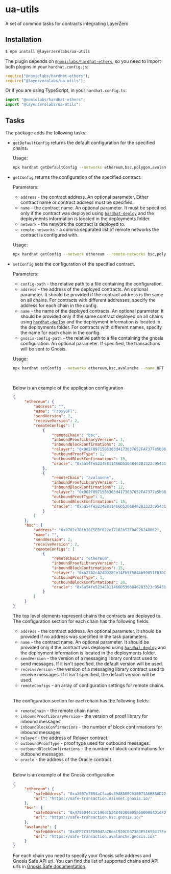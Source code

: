 # ua-utils

A set of common tasks for contracts integrating LayerZero

## Installation

```sh
$ npm install @layerzerolabs/ua-utils
```
The plugin depends on [`@nomiclabs/hardhat-ethers`](https://www.npmjs.com/package/@nomiclabs/hardhat-ethers), so you need to import both plugins in your `hardhat.config.js`:

```js
require("@nomiclabs/hardhat-ethers");
require("@layerzerolabs/ua-utils");
```

Or if you are using TypeScript, in your `hardhat.config.ts`:

```ts
import "@nomiclabs/hardhat-ethers";
import "@layerzerolabs/ua-utils";
```
## Tasks

The package adds the following tasks:

 - `getDefaultConfig` returns the default configuration for the specified chains.

    Usage:

    ```sh
    npx hardhat getDefaultConfig --networks ethereum,bsc,polygon,avalanche
    ```
 - `getConfig` returns the configuration of the specified contract.

    Parameters:
    - `address` - the contract address. An optional parameter. Either contract name or contract address must be specified.
    - `name` - the contract name. An optional parameter. It must be specified only if the contract was deployed using [`hardhat-deploy`](https://www.npmjs.com/package/hardhat-deploy) and the deployments information is located in the deployments folder.
    - `network` - the network the contract is deployed to.
    - `remote-networks` - a comma separated list of remote networks the contract is configured with.

    Usage:	

    ```sh
    npx hardhat getConfig --network ethereum --remote-networks bsc,polygon,avalanche --name OFT
    ```
 - `setConfig` sets the configuration of the specified contract.
   
    Parameters:
    - `config-path` - the relative path to a file containing the configuration.
    - `address` - the address of the deployed contracts. An optional parameter. It should be provided if the contract address is the same on all chains. For contracts with different addresses, specify the address for each chain in the config. 
    - `name` - the name of the deployed contracts. An optional parameter. It should be provided only if the same contract deployed on all chains using [`hardhat-deploy`](https://www.npmjs.com/package/hardhat-deploy) and the deployment information is located in the deployments folder. For contracts with different names, specify the name for each chain in the config. 
    - `gnosis-config-path` - the relative path to a file containing the gnosis configuration. An optional parameter. If specified, the transactions will be sent to Gnosis.

    Usage:	

     ```sh
     npx hardhat setConfig --networks ethereum,bsc,avalanche --name OFT --config-path "./appConfig.json" --gnosis-config-path "./gnosisConfig.json"
     ```
    <br/>

    Below is an example of the application configuration
   
    ```json
    {
         "ethereum": {
             "address": "",
             "name": "ProxyOFT",
             "sendVersion": 2,
             "receiveVersion": 2,
             "remoteConfigs": [
                 {
                     "remoteChain": "bsc",
                     "inboundProofLibraryVersion": 1,
                     "inboundBlockConfirmations": 20,
                     "relayer": "0x902F09715B6303d4173037652FA7377e5b98089E",
                     "outboundProofType": 1,
                     "outboundBlockConfirmations": 15,
                     "oracle": "0x5a54fe5234E811466D5366846283323c954310B2"
                 },
                 {
                     "remoteChain": "avalanche",
                     "inboundProofLibraryVersion": 1,
                     "inboundBlockConfirmations": 12,
                     "relayer": "0x902F09715B6303d4173037652FA7377e5b98089E",
                     "outboundProofType": 1,
                     "outboundBlockConfirmations": 15,
                     "oracle": "0x5a54fe5234E811466D5366846283323c954310B2"
                 }
             ]
         },
         "bsc": {			
             "address": "0x0702c7B1b18E5EBf022e17182b52F0AC262A8062",
             "name": "",
             "sendVersion": 2,
             "receiveVersion": 2,
             "remoteConfigs": [
                 {
                     "remoteChain": "ethereum",
                     "inboundProofLibraryVersion": 1,
                     "inboundBlockConfirmations": 15,
                     "relayer": "0xA27A2cA24DD28Ce14Fb5f5844b59851F03DCf182",
                     "outboundProofType": 1,
                     "outboundBlockConfirmations": 20,
                     "oracle": "0x5a54fe5234E811466D5366846283323c954310B2"
                 }
             ]
         }
    }
    ```
    The top level elements represent chains the contracts are deployed to. The configuration section for each chain has the following fields:
    - `address` - the contract address. An optional parameter. It should be provided if no address was specified in the task parameters.
    - `name` - the contract name. An optional parameter. It should be provided only if the contract was deployed using [`hardhat-deploy`](https://www.npmjs.com/package/hardhat-deploy) and the deployment information is located in the deployments folder.
    - `sendVersion` - the version of a messaging library contract used to send messages. If it isn't specified, the default version will be used.
    - `receiveVersion` - the version of a messaging library contract used to receive messages. If it isn't specified, the default version will be used.
    - `remoteConfigs` - an array of configuration settings for remote chains. 
    
    <br>

    The configuration section for each chain has the following fields:

    - `remoteChain` - the remote chain name.
    - `inboundProofLibraryVersion` - the version of proof library for inbound messages.
    - `inboundBlockConfirmations` - the number of block confirmations for inbound messages.
    - `relayer` - the address of Relayer contract.
    - `outboundProofType` - proof type used for outbound messages.
    - `outboundBlockConfirmations` - the number of block confirmations for outbound messages.
    - `oracle` - the address of the Oracle contract.

    <br>

    Below is an example of the Gnosis configuration

    ```json
    {
         "ethereum": {
             "safeAddress": "0xa36B7e7894aCfaa6c35A8A0EC630B71A6B8A6D22",
             "url": "https://safe-transaction.mainnet.gnosis.io/"
         },
         "bsc": {
             "safeAddress": "0x4755D44c1C196dC524848200B0556A09084D1dFD",
             "url": "https://safe-transaction.bsc.gnosis.io/"
         },
         "avalanche": {
             "safeAddress": "0x4FF2C33FD9042a76eaC920C037383E51659417Ee",
             "url": "https://safe-transaction.avalanche.gnosis.io/"
         }
    }
    ```
    For each chain you need to specify your Gnosis safe address and Gnosis Safe API url. You can find the list of supported chains and API urls in [Gnosis Safe documentation](https://docs.safe.global/learn/safe-core/safe-core-api/available-services).

